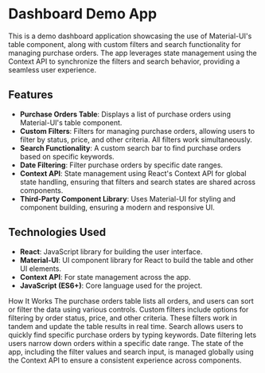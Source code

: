 # Dashboard Demo App

This is a demo dashboard application showcasing the use of Material-UI's table component, along with custom filters and search functionality for managing purchase orders. The app leverages state management using the Context API to synchronize the filters and search behavior, providing a seamless user experience.

## Features

- **Purchase Orders Table**: Displays a list of purchase orders using Material-UI's table component.
- **Custom Filters**: Filters for managing purchase orders, allowing users to filter by status, price, and other criteria. All filters work simultaneously.
- **Search Functionality**: A custom search bar to find purchase orders based on specific keywords.
- **Date Filtering**: Filter purchase orders by specific date ranges.
- **Context API**: State management using React's Context API for global state handling, ensuring that filters and search states are shared across components.
- **Third-Party Component Library**: Uses Material-UI for styling and component building, ensuring a modern and responsive UI.

## Technologies Used

- **React**: JavaScript library for building the user interface.
- **Material-UI**: UI component library for React to build the table and other UI elements.
- **Context API**: For state management across the app.
- **JavaScript (ES6+)**: Core language used for the project.


How It Works
The purchase orders table lists all orders, and users can sort or filter the data using various controls.
Custom filters include options for filtering by order status, price, and other criteria. These filters work in tandem and update the table results in real time.
Search allows users to quickly find specific purchase orders by typing keywords.
Date filtering lets users narrow down orders within a specific date range.
The state of the app, including the filter values and search input, is managed globally using the Context API to ensure a consistent experience across components.
